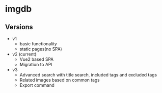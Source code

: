 # imgdb

## Versions

* v1
	- basic functionality
	- static pages(no SPA)
* v2 (current)
	- Vue2 based SPA
	- Migration to API
* v3
    - Advanced search with title search, included tags and excluded tags
    - Related images based on common tags
    - Export command